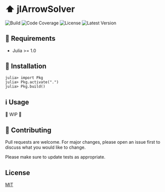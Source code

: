 
# ⬆️ jlArrowSolver

![Build](https://img.shields.io/github/workflow/status/Entze/jlArrowSolver/CI?label=Build&style=for-the-badge)
![Code Coverage](https://img.shields.io/codecov/c/github/entze/jlArrowSolver?label=Coverage&style=for-the-badge&token=YM9I3918WZ)
![License](https://img.shields.io/github/license/Entze/jlArrowSolver?label=License&style=for-the-badge)
![Latest Version](https://img.shields.io/github/v/release/Entze/jlArrowSolver?label=version&style=for-the-badge)


## 🎯 Requirements

- Julia >= 1.0

## 🔽 Installation

```julia-repl
julia> import Pkg
julia> Pkg.activate(".")
julia> Pkg.build()
```

## ℹ️ Usage

🚧 WIP 🚧

## 📝 Contributing

Pull requests are welcome. For major changes, please open an issue first to
discuss what you would like to change.

Please make sure to update tests as appropriate.

## License
[MIT](https://choosealicense.com/licenses/mit/)